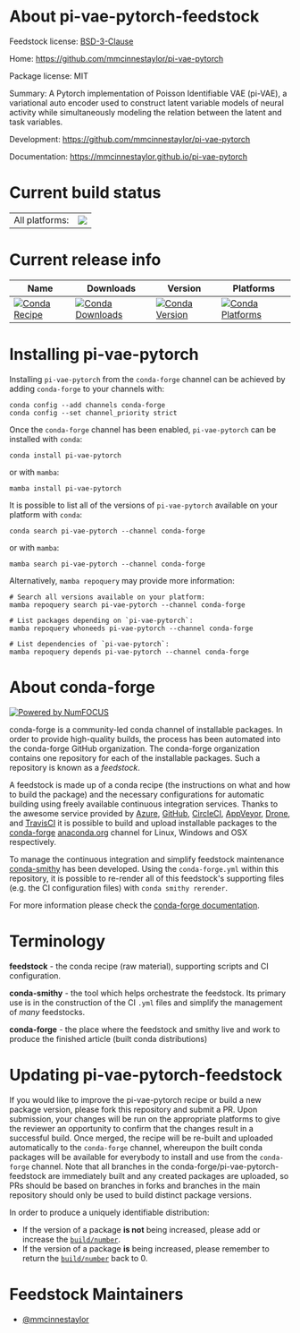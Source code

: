 About pi-vae-pytorch-feedstock
==============================

Feedstock license: [BSD-3-Clause](https://github.com/conda-forge/pi-vae-pytorch-feedstock/blob/main/LICENSE.txt)

Home: https://github.com/mmcinnestaylor/pi-vae-pytorch

Package license: MIT

Summary: A Pytorch implementation of Poisson Identifiable VAE (pi-VAE), a variational auto encoder used to construct latent variable models of neural activity while simultaneously modeling the relation between the latent and task variables.

Development: https://github.com/mmcinnestaylor/pi-vae-pytorch

Documentation: https://mmcinnestaylor.github.io/pi-vae-pytorch

Current build status
====================


<table><tr><td>All platforms:</td>
    <td>
      <a href="https://dev.azure.com/conda-forge/feedstock-builds/_build/latest?definitionId=24750&branchName=main">
        <img src="https://dev.azure.com/conda-forge/feedstock-builds/_apis/build/status/pi-vae-pytorch-feedstock?branchName=main">
      </a>
    </td>
  </tr>
</table>

Current release info
====================

| Name | Downloads | Version | Platforms |
| --- | --- | --- | --- |
| [![Conda Recipe](https://img.shields.io/badge/recipe-pi--vae--pytorch-green.svg)](https://anaconda.org/conda-forge/pi-vae-pytorch) | [![Conda Downloads](https://img.shields.io/conda/dn/conda-forge/pi-vae-pytorch.svg)](https://anaconda.org/conda-forge/pi-vae-pytorch) | [![Conda Version](https://img.shields.io/conda/vn/conda-forge/pi-vae-pytorch.svg)](https://anaconda.org/conda-forge/pi-vae-pytorch) | [![Conda Platforms](https://img.shields.io/conda/pn/conda-forge/pi-vae-pytorch.svg)](https://anaconda.org/conda-forge/pi-vae-pytorch) |

Installing pi-vae-pytorch
=========================

Installing `pi-vae-pytorch` from the `conda-forge` channel can be achieved by adding `conda-forge` to your channels with:

```
conda config --add channels conda-forge
conda config --set channel_priority strict
```

Once the `conda-forge` channel has been enabled, `pi-vae-pytorch` can be installed with `conda`:

```
conda install pi-vae-pytorch
```

or with `mamba`:

```
mamba install pi-vae-pytorch
```

It is possible to list all of the versions of `pi-vae-pytorch` available on your platform with `conda`:

```
conda search pi-vae-pytorch --channel conda-forge
```

or with `mamba`:

```
mamba search pi-vae-pytorch --channel conda-forge
```

Alternatively, `mamba repoquery` may provide more information:

```
# Search all versions available on your platform:
mamba repoquery search pi-vae-pytorch --channel conda-forge

# List packages depending on `pi-vae-pytorch`:
mamba repoquery whoneeds pi-vae-pytorch --channel conda-forge

# List dependencies of `pi-vae-pytorch`:
mamba repoquery depends pi-vae-pytorch --channel conda-forge
```


About conda-forge
=================

[![Powered by
NumFOCUS](https://img.shields.io/badge/powered%20by-NumFOCUS-orange.svg?style=flat&colorA=E1523D&colorB=007D8A)](https://numfocus.org)

conda-forge is a community-led conda channel of installable packages.
In order to provide high-quality builds, the process has been automated into the
conda-forge GitHub organization. The conda-forge organization contains one repository
for each of the installable packages. Such a repository is known as a *feedstock*.

A feedstock is made up of a conda recipe (the instructions on what and how to build
the package) and the necessary configurations for automatic building using freely
available continuous integration services. Thanks to the awesome service provided by
[Azure](https://azure.microsoft.com/en-us/services/devops/), [GitHub](https://github.com/),
[CircleCI](https://circleci.com/), [AppVeyor](https://www.appveyor.com/),
[Drone](https://cloud.drone.io/welcome), and [TravisCI](https://travis-ci.com/)
it is possible to build and upload installable packages to the
[conda-forge](https://anaconda.org/conda-forge) [anaconda.org](https://anaconda.org/)
channel for Linux, Windows and OSX respectively.

To manage the continuous integration and simplify feedstock maintenance
[conda-smithy](https://github.com/conda-forge/conda-smithy) has been developed.
Using the ``conda-forge.yml`` within this repository, it is possible to re-render all of
this feedstock's supporting files (e.g. the CI configuration files) with ``conda smithy rerender``.

For more information please check the [conda-forge documentation](https://conda-forge.org/docs/).

Terminology
===========

**feedstock** - the conda recipe (raw material), supporting scripts and CI configuration.

**conda-smithy** - the tool which helps orchestrate the feedstock.
                   Its primary use is in the construction of the CI ``.yml`` files
                   and simplify the management of *many* feedstocks.

**conda-forge** - the place where the feedstock and smithy live and work to
                  produce the finished article (built conda distributions)


Updating pi-vae-pytorch-feedstock
=================================

If you would like to improve the pi-vae-pytorch recipe or build a new
package version, please fork this repository and submit a PR. Upon submission,
your changes will be run on the appropriate platforms to give the reviewer an
opportunity to confirm that the changes result in a successful build. Once
merged, the recipe will be re-built and uploaded automatically to the
`conda-forge` channel, whereupon the built conda packages will be available for
everybody to install and use from the `conda-forge` channel.
Note that all branches in the conda-forge/pi-vae-pytorch-feedstock are
immediately built and any created packages are uploaded, so PRs should be based
on branches in forks and branches in the main repository should only be used to
build distinct package versions.

In order to produce a uniquely identifiable distribution:
 * If the version of a package **is not** being increased, please add or increase
   the [``build/number``](https://docs.conda.io/projects/conda-build/en/latest/resources/define-metadata.html#build-number-and-string).
 * If the version of a package **is** being increased, please remember to return
   the [``build/number``](https://docs.conda.io/projects/conda-build/en/latest/resources/define-metadata.html#build-number-and-string)
   back to 0.

Feedstock Maintainers
=====================

* [@mmcinnestaylor](https://github.com/mmcinnestaylor/)

